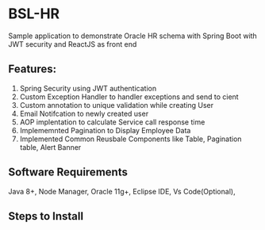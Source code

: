 # BSL-HR

Sample application to demonstrate Oracle HR schema with Spring Boot with JWT security and ReactJS as front end

Features:
---------
  1. Spring Security using JWT authentication
  2. Custom Exception Handler to handler exceptions and send to cient
  3. Custom annotation to unique validation while creating User
  4. Email Notifcation to newly created user
  5. AOP implentation to calculate Service call response time
  6. Implememnted Pagination to Display Employee Data
  7. Implemented Common Reusbale Components like Table, Pagination table, Alert Banner 
  
Software Requirements
----------------------
  Java 8+,
  Node Manager,
  Oracle 11g+,
  Eclipse IDE,
  Vs Code(Optional),

Steps to Install
-----------------
  
